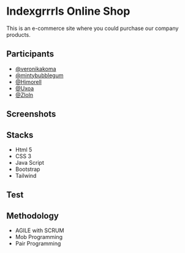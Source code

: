 # Indexgrrrls Online Shop

This is an e-commerce site where you could purchase our company products.

## Participants

- [@veronikakoma](https://github.com/VeronikaKoma)
- [@mintybubblegum](https://github.com/mintybubblegum)
- [@Himorell](https://github.com/Himorell)
- [@Uxoa](https://github.com/uxoa)
- [@Zloln](https://github.com/ZLoln)

## Screenshots

## Stacks

- Html 5
- CSS 3
- Java Script
- Bootstrap
- Tailwind

## Test

## Methodology

- AGILE with SCRUM
- Mob Programming
- Pair Programming
